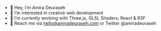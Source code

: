 - 👋  Hey, I’m Amira Deuraseh
- 👀  I’m interested in creative web development
- 🌱  I’m currently working with Three.js, GLSL Shaders, React & R3F
- 📧  Reach me via hello@amiradeuraseh.com or Twitter @amiradeuraseh
